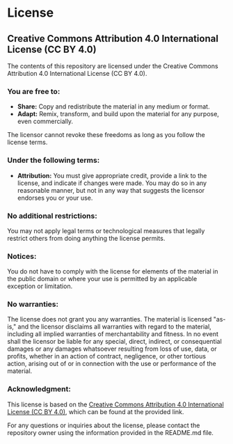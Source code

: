 # License

## Creative Commons Attribution 4.0 International License (CC BY 4.0)

The contents of this repository are licensed under the Creative Commons Attribution 4.0 International License (CC BY 4.0).

### You are free to:

- **Share:** Copy and redistribute the material in any medium or format.
- **Adapt:** Remix, transform, and build upon the material for any purpose, even commercially.

The licensor cannot revoke these freedoms as long as you follow the license terms.

### Under the following terms:

- **Attribution:** You must give appropriate credit, provide a link to the license, and indicate if changes were made. You may do so in any reasonable manner, but not in any way that suggests the licensor endorses you or your use.

### No additional restrictions:

You may not apply legal terms or technological measures that legally restrict others from doing anything the license permits.

### Notices:

You do not have to comply with the license for elements of the material in the public domain or where your use is permitted by an applicable exception or limitation.

### No warranties:

The license does not grant you any warranties. The material is licensed "as-is," and the licensor disclaims all warranties with regard to the material, including all implied warranties of merchantability and fitness. In no event shall the licensor be liable for any special, direct, indirect, or consequential damages or any damages whatsoever resulting from loss of use, data, or profits, whether in an action of contract, negligence, or other tortious action, arising out of or in connection with the use or performance of the material.

### Acknowledgment:

This license is based on the [Creative Commons Attribution 4.0 International License (CC BY 4.0)](https://creativecommons.org/licenses/by/4.0/), which can be found at the provided link.

For any questions or inquiries about the license, please contact the repository owner using the information provided in the README.md file.

